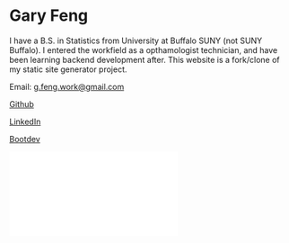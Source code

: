 # Gary Feng

I have a B.S. in Statistics from University at Buffalo SUNY (not SUNY Buffalo). I entered the workfield as a opthamologist technician, and have been learning backend development after. This website is a fork/clone of my static site generator project.

Email: [g.feng.work@gmail.com](mailto:g.feng.work@gmail.com)

[Github](https://github.com/Chichigami)

[LinkedIn](https://www.linkedin.com/in/gary-feng-847156241/)

[Bootdev](https://www.boot.dev/u/chichigami)

![Resume](/images/resume.pdf)
